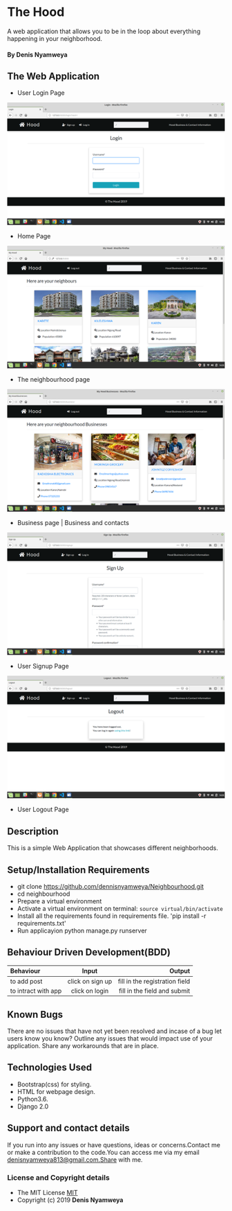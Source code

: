 # The Hood

 A web application that allows you to be in the loop about everything happening in your neighborhood.

#### By **Denis Nyamweya**

## The Web Application 

* User Login Page

![User Login](static/images/1.png)

* Home Page

![Home Page](static/images/3.png)

* The neighbourhood page

![Business In The Hood](static/images/4.png)

* Business page | Business and contacts

![User Sign Up](static/images/2.png)

* User Signup Page

![User Logout](static/images/5.png)

* User Logout Page

## Description
This is a simple Web Application that showcases different neighborhoods.

## Setup/Installation Requirements
* git clone https://github.com/dennisnyamweya/Neighbourhood.git
* cd  neighbourhood
* Prepare a virtual environment
* Activate a virtual environment on terminal: `source virtual/bin/activate`
* Install all the requirements found in requirements file. 'pip install -r requirements.txt'
* Run applicayion python manage.py runserver
## Behaviour Driven Development(BDD)

| Behaviour | Input | Output |
| :---------------- | :---------------: | ------------------: |
| to add post | click on sign up |  fill in the registration field |
| to intract with app | click on login | fill in the field  and submit |
## Known Bugs
There are no issues that have not yet been resolved and incase of a bug  let users know you know? Outline any issues that would impact use of your application. Share any workarounds that are in place. 

## Technologies Used
* Bootstrap(css) for styling.
* HTML for webpage design.
* Python3.6.
* Django 2.0

## Support and contact details
 If you run into any issues or have questions, ideas or concerns.Contact me or make a contribution to the code.You can access me via my email denisnyamweya813@gmail.com.Share with me.
### License and Copyright details
* The MIT License [MIT](LICENSE)
* Copyright (c) 2019 **Denis Nyamweya**